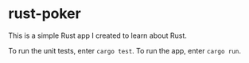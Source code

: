 # rust-poker

This is a simple Rust app I created to learn about Rust.

To run the unit tests, enter `cargo test`.
To run the app, enter `cargo run`.
